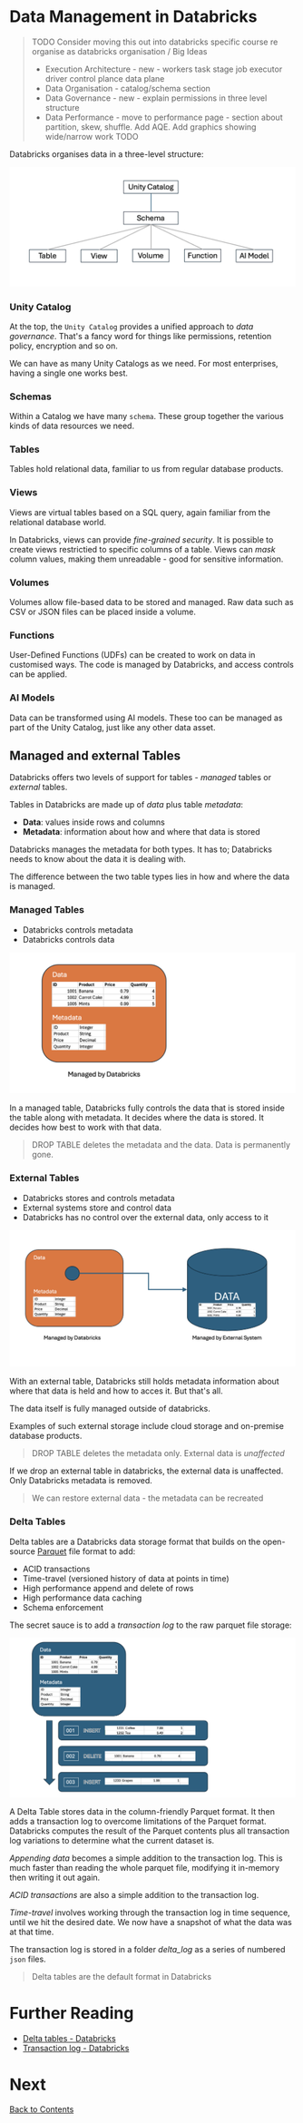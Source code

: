 # Data Management in Databricks

> TODO
> Consider moving this out into databricks specific course
> re organise as databricks organisation / Big Ideas
> - Execution Architecture - new - workers task stage job executor driver control plance data plane
> - Data Organisation - catalog/schema section
> - Data Governance - new - explain permissions in three level structure
> - Data Performance - move to performance page - section about partition, skew, shuffle. Add AQE. Add graphics showing wide/narrow work
> TODO


Databricks organises data in a three-level structure:

![Data organisation in Databricks](/images/databricks-data-organisation.png)

### Unity Catalog
At the top, the `Unity Catalog` provides a unified approach to _data governance_. That's a fancy word for things like permissions, retention policy, encryption and so on.

We can have as many Unity Catalogs as we need. For most enterprises, having a single one works best.

### Schemas
Within a Catalog we have many `schema`. These group together the various kinds of data resources we need.

### Tables
Tables hold relational data, familiar to us from regular database products. 

### Views
Views are virtual tables based on a SQL query, again familiar from the relational database world.

In Databricks, views can provide _fine-grained security_. It is possible to create views restrictied to specific columns of a table. Views can _mask_ column values, making them unreadable - good for sensitive information.

### Volumes
Volumes allow file-based data to be stored and managed. Raw data such as CSV or JSON files can be placed inside a volume.

### Functions
User-Defined Functions (UDFs) can be created to work on data in customised ways. The code is managed by Databricks, and access controls can be applied.

### AI Models
Data can be transformed using AI models. These too can be managed as part of the Unity Catalog, just like any other data asset. 

## Managed and external Tables
Databricks offers two levels of support for tables - _managed_ tables or _external_ tables.

Tables in Databricks are made up of _data_ plus table _metadata_:

- __Data__: values inside rows and columns
- __Metadata__: information about how and where that data is stored

Databricks manages the metadata for both types. It has to; Databricks needs to know about the data it is dealing with.

The difference between the two table types lies in how and where the data is managed.

### Managed Tables

- Databricks controls metadata
- Databricks controls data

![Showing data and metadata insde Databricks management](/images/managed-table.png)  

In a managed table, Databricks fully controls the data that is stored inside the table along with metadata. It decides where the data is stored. It decides how best to work with that data.

> DROP TABLE deletes the metadata and the data. Data is permanently gone.

### External Tables

- Databricks stores and controls metadata
- External systems store and control data
- Databricks has no control over the external data, only access to it

![Showing Databricks managing only metadata with an external provider managing data](/images/unmanaged-external-table.png)

With an external table, Databricks still holds metadata information about where that data is held and how to acces it. But that's all.

The data itself is fully managed outside of databricks. 

Examples of such external storage include cloud storage and on-premise database products.

> DROP TABLE deletes the metadata only. External data is _unaffected_

If we drop an external table in databricks, the external data is unaffected. Only Databricks metadata is removed.

> We can restore external data - the metadata can be recreated

### Delta Tables
Delta tables are a Databricks data storage format that builds on the open-source [Parquet](https://github.com/apache/parquet-format) file format to add:

- ACID transactions
- Time-travel (versioned history of data at points in time)
- High performance append and delete of rows
- High performance data caching
- Schema enforcement

The secret sauce is to add a _transaction log_ to the raw parquet file storage:

![Delta table showing parquet file data rows with column metadata plus three entries in a transaction log](/images/delta-table-internals.png)

A Delta Table stores data in the column-friendly Parquet format. It then adds a transaction log to overcome limitations of the Parquet format. Databricks  computes the result of the Parquet contents plus all transaction log variations to determine what the current dataset is.

_Appending data_ becomes a simple addition to the transaction log. This is much faster than reading the whole parquet file, modifying it in-memory then writing it out again.

_ACID transactions_ are also a simple addition to the transaction log. 

_Time-travel_ involves working through the transaction log in time sequence, until we hit the desired date. We now have a snapshot of what the data was at that time.

The transaction log is stored in a folder _delta_log_ as a series of numbered `json` files.

> Delta tables are the default format in Databricks

# Further Reading
- [Delta tables - Databricks](https://docs.databricks.com/aws/en/delta/tutorial)
- [Transaction log - Databricks](https://www.databricks.com/blog/2019/08/21/diving-into-delta-lake-unpacking-the-transaction-log.html)
  
# Next
[Back to Contents](/contents.md)
